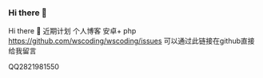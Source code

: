 ### Hi there 👋

<!--
**wscoding/wscoding** is a ✨ _special_ ✨ repository because its `README.md` (this file) appears on your GitHub profile.

Here are some ideas to get you started:

- 🔭 I’m currently working on ...
- 🌱 I’m currently learning ...
- 👯 I’m looking to collaborate on ...
- 🤔 I’m looking for help with ...
- 💬 Ask me about ...
- 📫 How to reach me: ...
- 😄 Pronouns: ...
- ⚡ Fun fact: ...
-->
Hi there 👋
近期计划 个人博客 安卓+ php 
https://github.com/wscoding/wscoding/issues 可以通过此链接在github直接给我留言

QQ2821981550
